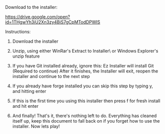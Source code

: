 Download to the installer:

https://drive.google.com/open?id=1THgwYh3iU2Xn3zy4BiS7gCpMTodDPWIS

Instructions:

1. Download the installer

2. Unzip, using either WinRar's Extract to Installer\ or Windows Explorer's unzip feature

3. If you have Git installed already, ignore this:
   Ez Installer will install Git (Required to continue)
   After it finishes, the Installer will exit, reopen the installer and continue to the next step
   
4. If you already have forge installed you can skip this step by typing y, and hitting enter

5. If this is the first time you using this installer then press f for fresh install and hit enter

6. And finally! That's it, there's nothing left to do. Everything has cleaned itself up, 
   keep this document to fall back on if you forget how to use the installer.
   Now lets play!
